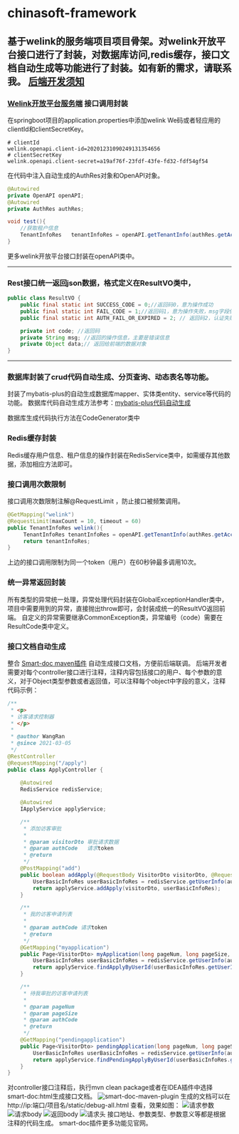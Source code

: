 # chinasoft-framework

基于welink的服务端项目项目骨架。对welink开放平台接口进行了封装，对数据库访问,redis缓存，接口文档自动生成等功能进行了封装。如有新的需求，请联系我。
[后端开发须知](http://192.168.11.111:8090/x/jgAF)
------
### [Welink开放平台服务端](https://open.welink.huaweicloud.com/docs/) 接口调用封装
在springboot项目的application.properties中添加welink We码或者轻应用的clientId和clientSecretKey。

```properties
# clientId
welink.openapi.client-id=20201231090249131354656
# clientSecretKey
welink.openapi.client-secret=a19af76f-23fdf-43fe-fd32-fdf54gf54

```
在代码中注入自动生成的AuthRes对象和OpenAPI对象。
```java
@Autowired
private OpenAPI openAPI;
@Autowired
private AuthRes authRes;

void test(){
    //获取租户信息
    TenantInfoRes   tenantInfoRes = openAPI.getTenantInfo(authRes.getAccess_token());
}
```
更多welink开放平台接口封装在openAPI类中。

-----
### Rest接口统一返回json数据，格式定义在ResultVO类中，
```java
public class ResultVO {
    public final static int SUCCESS_CODE = 0;//返回码0，意为操作成功
    public final static int FAIL_CODE = 1;//返回码1，意为操作失败，msg字段保存具体错误信息
    public final static int AUTH_FAIL_OR_EXPIRED = 2; // 返回码2，认证失败或者认证已过期

    private int code; //返回码
    private String msg; //返回的操作信息，主要是错误信息
    private Object data;// 返回给前端的数据对象
}
```
----
### 数据库封装了crud代码自动生成、分页查询、动态表名等功能。
封装了mybatis-plus的自动生成数据库mapper、实体类entity、service等代码的功能。
数据库代码自动生成方法参考：[mybatis-plus代码自动生成](https://mp.baomidou.com/guide/generator.html)

数据库生成代码执行方法在CodeGenerator类中
### Redis缓存封装
Redis缓存用户信息、租户信息的操作封装在RedisService类中，如需缓存其他数据，添加相应方法即可。
### 接口调用次数限制
接口调用次数限制注解@RequestLimit ，防止接口被频繁调用。
```java
@GetMapping("welink")
@RequestLimit(maxCount = 10, timeout = 60)
public TenantInfoRes welink(){
     TenantInfoRes tenantInfoRes = openAPI.getTenantInfo(authRes.getAccess_token());
     return tenantInfoRes;
}
```
上边的接口调用限制为同一个token（用户）在60秒钟最多调用10次。
### 统一异常返回封装
所有类型的异常统一处理，异常处理代码封装在GlobalExceptionHandler类中，项目中需要用到的异常，直接抛出throw即可，会封装成统一的ResultVO返回前端。
自定义的异常需要继承CommonException类，异常编号（code）需要在ResultCode类中定义。
### 接口文档自动生成
整合 [Smart-doc maven插件](https://gitee.com/smart-doc-team/smart-doc) 自动生成接口文档，方便前后端联调。
后端开发者需要对每个controller接口进行注释，注释内容包括接口的用户、每个参数的意义，对于Object类型参数或者返回值，可以注释每个object中字段的意义，注释代码示例：
```java
/**
 * <p>
 * 访客请求控制器
 * </p>
 *
 * @author WangRan
 * @since 2021-03-05
 */
@RestController
@RequestMapping("/apply")
public class ApplyController {
    
    @Autowired
    RedisService redisService;

    @Autowired
    IApplyService applyService;

    /**
     * 添加访客审批
     *
     * @param visitorDto 审批请求数据
     * @param authCode   请求token
     * @return
     */
    @PostMapping("add")
    public boolean addApply(@RequestBody VisitorDto visitorDto, @RequestHeader("authCode") String authCode) {
        UserBasicInfoRes userBasicInfoRes = redisService.getUserInfo(authCode);
        return applyService.addApply(visitorDto, userBasicInfoRes);
    }

    /**
     * 我的访客申请列表
     *
     * @param authCode 请求token
     * @return
     */
    @GetMapping("myapplication")
    public Page<VisitorDto> myApplication(long pageNum, long pageSize, @RequestHeader("authCode") String authCode) {
        UserBasicInfoRes userBasicInfoRes = redisService.getUserInfo(authCode);
        return applyService.findApplyByUserId(userBasicInfoRes.getUserId(), pageNum, pageSize);
    }

    /**
     * 待我审批的访客申请列表
     *
     * @param pageNum
     * @param pageSize
     * @param authCode
     * @return
     */
    @GetMapping("pendingapplication")
    public Page<VisitorDto> pendingApplication(long pageNum, long pageSize, @RequestHeader("authCode") String authCode) {
        UserBasicInfoRes userBasicInfoRes = redisService.getUserInfo(authCode);
        return applyService.findPendingApplyByUserId(userBasicInfoRes.getUserId(), pageNum, pageSize);
    }
}
```
对controller接口注释后，执行mvn clean package或者在IDEA插件中选择smart-doc:html生成接口文档。
![smart-doc-maven-plugin](https://raw.githubusercontent.com/shalousun/smart-doc-maven-plugin/master/images/idea.png)
生成的文档可以在 http://ip:端口/项目名/static/debug-all.html 查看，效果如图：
![请求参数](https://gitee.com/smart-doc-team/smart-doc/raw/master/screen/example.png)
![请求body](https://gitee.com/smart-doc-team/smart-doc/raw/master/screen/request-body.png)
![返回body](https://gitee.com/smart-doc-team/smart-doc/raw/master/screen/request-response.png)
![请求头](https://gitee.com/smart-doc-team/smart-doc/raw/master/screen/request-header.png)
接口地址、参数类型、参数意义等都是根据注释的代码生成。
smart-doc插件更多功能见官网。



